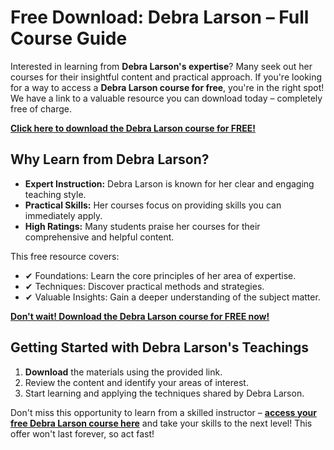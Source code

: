 # Free Download: Debra Larson – Full Course Guide

Interested in learning from **Debra Larson's expertise**? Many seek out her courses for their insightful content and practical approach. If you're looking for a way to access a **Debra Larson course for free**, you're in the right spot! We have a link to a valuable resource you can download today – completely free of charge.

[**Click here to download the Debra Larson course for FREE!**](https://udemywork.com/debra-larson)

## Why Learn from Debra Larson?

*   **Expert Instruction:** Debra Larson is known for her clear and engaging teaching style.
*   **Practical Skills:** Her courses focus on providing skills you can immediately apply.
*   **High Ratings:** Many students praise her courses for their comprehensive and helpful content.

This free resource covers:

*   ✔ Foundations: Learn the core principles of her area of expertise.
*   ✔ Techniques: Discover practical methods and strategies.
*   ✔ Valuable Insights: Gain a deeper understanding of the subject matter.

[**Don't wait! Download the Debra Larson course for FREE now!**](https://udemywork.com/debra-larson)

## Getting Started with Debra Larson's Teachings

1.  **Download** the materials using the provided link.
2.  Review the content and identify your areas of interest.
3.  Start learning and applying the techniques shared by Debra Larson.

Don't miss this opportunity to learn from a skilled instructor – **[access your free Debra Larson course here](https://udemywork.com/debra-larson)** and take your skills to the next level! This offer won't last forever, so act fast!
